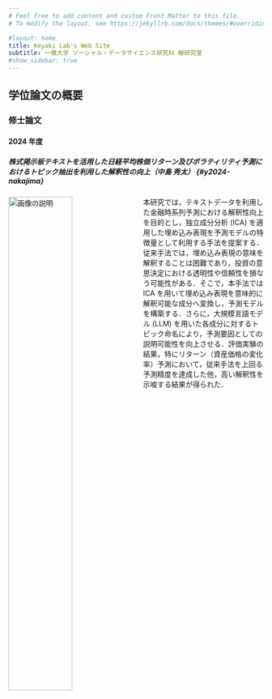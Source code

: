```yaml
---
# Feel free to add content and custom Front Matter to this file.
# To modify the layout, see https://jekyllrb.com/docs/themes/#overriding-theme-defaults

#layout: home
title: Keyaki Lab's Web Site
subtitle: 一橋大学 ソーシャル・データサイエンス研究科 欅研究室
#show_sidebar: true
---
```

## 学位論文の概要
### 修士論文
#### 2024 年度
##### 株式掲示板テキストを活用した日経平均株価リターン及びボラティリティ予測におけるトピック抽出を利用した解釈性の向上（中島 秀太） {#y2024-nakajima}
<img src="/keyaki-lab/assets/images/2024-nakajima.svg"
     alt="画像の説明"
     style="float: left; width: 50%; margin: 0 1em 1em 0;">
本研究では，テキストデータを利用した金融時系列予測における解釈性向上を目的とし，独立成分分析 (ICA) を適用した埋め込み表現を予測モデルの特徴量として利用する手法を提案する．従来手法では，埋め込み表現の意味を解釈することは困難であり，投資の意思決定における透明性や信頼性を損なう可能性がある．そこで，本手法では ICA を用いて埋め込み表現を意味的に解釈可能な成分へ変換し，予測モデルを構築する．さらに，大規模言語モデル (LLM) を用いた各成分に対するトピック命名により，予測要因としての説明可能性を向上させる．評価実験の結果，特にリターン（資産価格の変化率）予測において，従来手法を上回る予測精度を達成した他，高い解釈性を示唆する結果が得られた．

<!-- <div style="clear: both;"></div> -->
